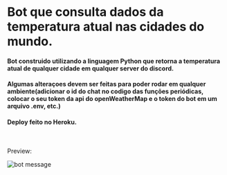 # Bot que consulta dados da temperatura atual nas cidades do mundo.

#### Bot construido utilizando a linguagem Python que retorna a temperatura atual de qualquer cidade em qualquer server do discord.

#### Algumas alteraçoes devem ser feitas para poder rodar em qualquer ambiente(adicionar o id do chat no codigo das funções periódicas, colocar o seu token da api do openWeatherMap e o token do bot em um arquivo .env, etc.)

#### Deploy feito no Heroku.

</br >

Preview:

![bot message ](https://ik.imagekit.io/AlvesLuan/bot_message_2tzd0KBNO.JPG?ik-sdk-version=javascript-1.4.3&updatedAt=1665056682574")